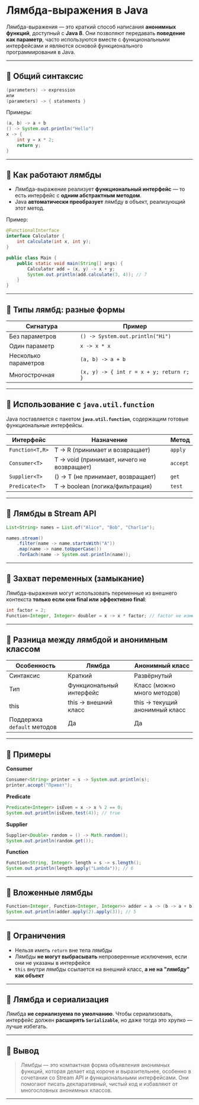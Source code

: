 # Лямбда-выражения в Java

Лямбда-выражения — это краткий способ написания **анонимных функций**, доступный с **Java 8**. Они позволяют передавать **поведение как параметр**, часто используются вместе с функциональными интерфейсами и являются основой функционального программирования в Java.

---

## 🔹 Общий синтаксис

```java
(parameters) -> expression
или
(parameters) -> { statements }
```

Примеры:
```java
(a, b) -> a + b
() -> System.out.println("Hello")
x -> {
    int y = x * 2;
    return y;
}
```

---

## 🔹 Как работают лямбды

- Лямбда-выражение реализует **функциональный интерфейс** — то есть интерфейс с **одним абстрактным методом**.
- Java **автоматически преобразует** лямбду в объект, реализующий этот метод.

Пример:

```java
@FunctionalInterface
interface Calculator {
    int calculate(int x, int y);
}

public class Main {
    public static void main(String[] args) {
        Calculator add = (x, y) -> x + y;
        System.out.println(add.calculate(3, 4)); // 7
    }
}
```

---

## 🔹 Типы лямбд: разные формы

| Сигнатура            | Пример                                      |
|----------------------|----------------------------------------------|
| Без параметров       | `() -> System.out.println("Hi")`            |
| Один параметр        | `x -> x * x`                                |
| Несколько параметров | `(a, b) -> a + b`                           |
| Многострочная        | `(x, y) -> { int r = x + y; return r; }`   |

---

## 🔹 Использование с `java.util.function`

Java поставляется с пакетом **`java.util.function`**, содержащим готовые функциональные интерфейсы.

| Интерфейс        | Назначение                                  | Метод     |
|------------------|----------------------------------------------|-----------|
| `Function<T,R>`  | T → R (принимает и возвращает)              | `apply`   |
| `Consumer<T>`    | T → void (принимает, ничего не возвращает) | `accept`  |
| `Supplier<T>`    | () → T (не принимает, возвращает)          | `get`     |
| `Predicate<T>`   | T → boolean (логика/фильтрация)            | `test`    |

---

## 🔹 Лямбды в Stream API

```java
List<String> names = List.of("Alice", "Bob", "Charlie");

names.stream()
    .filter(name -> name.startsWith("A"))
    .map(name -> name.toUpperCase())
    .forEach(name -> System.out.println(name));
```

---

## 🔹 Захват переменных (замыкание)

Лямбда-выражения могут использовать переменные из внешнего контекста **только если они final или эффективно final**:

```java
int factor = 2;
Function<Integer, Integer> doubler = x -> x * factor; // factor не изменяется → OK
```

---

## 🔹 Разница между лямбдой и анонимным классом

| Особенность                | Лямбда                        | Анонимный класс                   |
|----------------------------|-------------------------------|-----------------------------------|
| Синтаксис                  | Краткий                       | Развёрнутый                       |
| Тип                        | Функциональный интерфейс      | Класс (можно много методов)       |
| this                       | this → внешний класс          | this → текущий анонимный класс   |
| Поддержка `default` методов| Да                            | Да                                |

---

## 🔹 Примеры

**Consumer**
```java
Consumer<String> printer = s -> System.out.println(s);
printer.accept("Привет");
```

**Predicate**
```java
Predicate<Integer> isEven = x -> x % 2 == 0;
System.out.println(isEven.test(4)); // true
```

**Supplier**
```java
Supplier<Double> random = () -> Math.random();
System.out.println(random.get());
```

**Function**
```java
Function<String, Integer> length = s -> s.length();
System.out.println(length.apply("Lambda")); // 6
```

---

## 🔹 Вложенные лямбды

```java
Function<Integer, Function<Integer, Integer>> adder = a -> (b -> a + b);
System.out.println(adder.apply(2).apply(3)); // 5
```

---

## 🔹 Ограничения

- Нельзя иметь `return` вне тела лямбды
- Лямбды **не могут выбрасывать** непроверенные исключения, если они не указаны в интерфейсе
- `this` внутри лямбды ссылается на внешний класс, **а не на "лямбду" как объект**

---

## 🔹 Лямбда и сериализация

Лямбда **не сериализуема по умолчанию**. Чтобы сериализовать, интерфейс должен **расширять `Serializable`**, но даже тогда это хрупко — лучше избегать.

---

## 📌 Вывод

> Лямбды — это компактная форма объявления анонимных функций, которая делает код короче и выразительнее, особенно в сочетании со Stream API и функциональными интерфейсами. Они помогают писать декларативный, чистый код и избавляют от многословных анонимных классов.

---
